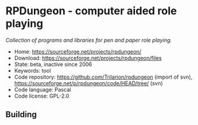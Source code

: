 # RPDungeon - computer aided role playing

_Collection of programs and libraries for pen and paper role playing._

- Home: https://sourceforge.net/projects/rpdungeon/
- Download: https://sourceforge.net/projects/rpdungeon/files
- State: beta, inactive since 2006
- Keywords: tool
- Code repository: https://github.com/Trilarion/rpdungeon (import of svn), https://sourceforge.net/p/rpdungeon/code/HEAD/tree/ (svn)
- Code language: Pascal
- Code license: GPL-2.0

## Building

